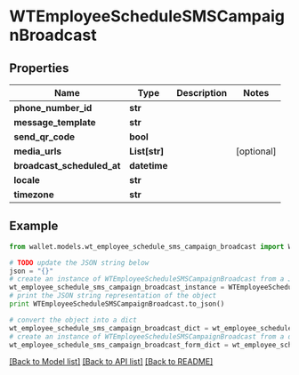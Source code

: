 # WTEmployeeScheduleSMSCampaignBroadcast


## Properties

Name | Type | Description | Notes
------------ | ------------- | ------------- | -------------
**phone_number_id** | **str** |  | 
**message_template** | **str** |  | 
**send_qr_code** | **bool** |  | 
**media_urls** | **List[str]** |  | [optional] 
**broadcast_scheduled_at** | **datetime** |  | 
**locale** | **str** |  | 
**timezone** | **str** |  | 

## Example

```python
from wallet.models.wt_employee_schedule_sms_campaign_broadcast import WTEmployeeScheduleSMSCampaignBroadcast

# TODO update the JSON string below
json = "{}"
# create an instance of WTEmployeeScheduleSMSCampaignBroadcast from a JSON string
wt_employee_schedule_sms_campaign_broadcast_instance = WTEmployeeScheduleSMSCampaignBroadcast.from_json(json)
# print the JSON string representation of the object
print WTEmployeeScheduleSMSCampaignBroadcast.to_json()

# convert the object into a dict
wt_employee_schedule_sms_campaign_broadcast_dict = wt_employee_schedule_sms_campaign_broadcast_instance.to_dict()
# create an instance of WTEmployeeScheduleSMSCampaignBroadcast from a dict
wt_employee_schedule_sms_campaign_broadcast_form_dict = wt_employee_schedule_sms_campaign_broadcast.from_dict(wt_employee_schedule_sms_campaign_broadcast_dict)
```
[[Back to Model list]](../README.md#documentation-for-models) [[Back to API list]](../README.md#documentation-for-api-endpoints) [[Back to README]](../README.md)


